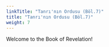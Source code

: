 ```yaml
---
linkTitle: "Tanrı'nın Ordusu (Böl.7)"
title: "Tanrı'nın Ordusu (Böl.7)"
weight: 7
---
```


Welcome to the Book of Revelation!

<!--more-->
